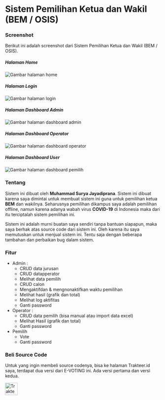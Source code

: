 # Sistem Pemilihan Ketua dan Wakil (BEM / OSIS)

### Screenshot
Berikut ini adalah screenshot dari Sistem Pemilihan Ketua dan Wakil (BEM / OSIS). 

##### Halaman Home
![Gambar halaman home](https://i.imgur.com/IboQvmy.jpg)
##### Halaman Login
![Gambar halaman login](https://i.imgur.com/xWGKz9U.jpg)
##### Halaman Dashboard Admin
![Gambar halaman dashboard admin](https://i.imgur.com/xNXvjV6.jpg)
##### Halaman Dashboard Operator
![Gambar halaman dashboard operator](https://i.imgur.com/bu3sRu8.jpg)
##### Halaman Dashboard User
![Gambar halaman dashboard pemilih](https://i.imgur.com/JMjYALk.jpg)

### Tentang
Sistem ini dibuat oleh **Muhammad Surya Jayadiprana**. Sistem ini dibuat karena saya dimintai untuk membuat sistem ini guna untuk pemilihan ketua **BEM** dan wakilnya. Seharusnya pemilihan dikampus saya adalah pemilihan offline, namun karena adanya wabah virus **COVID-19** di Indonesia maka dari itu terciptalah sistem pemilihan ini.

Sistem ini adalah murni buatan saya sendiri tanpa bantuan siapapun, maka saya berhak atas source code dari sistem ini. Oleh karena itu saya memutuskan untuk menjual sistem ini. Tentu saja dengan beberapa tambahan dan perbaikan bug dalam sistem.

### Fitur
- Admin :
    - CRUD data jurusan
    - CRUD datapperator
    - Melihat data pemilih
    - CRUD calon
    - Mengaktifdan & mengnonaktifkan waktu pemilihan
    - Melihat hasil (grafik dan total)
    - Melihat log aktifitas
    - Ganti password
- Operator :
    - CRUD data pemilih (bisa manual atau import data excel)
    - Melihat Hasil (grafik dan total)
    - Ganti password
- Pemilih
    - Vote
    - Ganti password

### Beli Source Code
Untuk yang ingin membeli source codenya, bisa ke halaman Trakteer.id saya, terdapat dua versi dari E-VOTING ini. Ada versi pertama dan versi kedua.

<a href="https://trakteer.id/suryamsj" target="_blank"><img id="wse-buttons-preview" src="https://cdn.trakteer.id/images/embed/trbtn-red-3.png" height="40" style="border: 0px; height: 40px;" alt="Trakteer Saya"></a>
